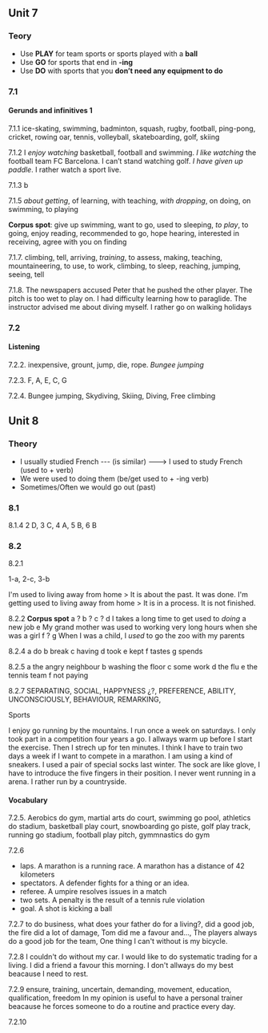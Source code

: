 ## Unit 7

### Teory

* Use **PLAY** for team sports or sports played with a **ball**
* Use **GO** for sports that end in **-ing**
* Use **DO** with sports that you **don’t need any equipment to do**

### 7.1 
#### Gerunds and infinitives 1

7.1.1 ice-skating, swimming, badminton, squash, rugby, football, ping-pong, cricket, rowing oar,  tennis, volleyball, skateboarding, golf, skiing

7.1.2 I _enjoy watching_ basketball, football and swimming. _I like watching_ the football team FC Barcelona. I can’t stand watching golf. _I have given up paddle_. I rather watch a sport live.

7.1.3 b

7.1.5 _about getting_, of learning, with teaching, _with dropping_, on doing, on swimming, to playing


**Corpus spot**: give up swimming, want to go, used to sleeping, _to play_, to going, enjoy reading, recommended to go, hope hearing, interested in receiving, agree with you on finding 

7.1.7. climbing, tell, arriving, _training_, to assess, making, teaching, mountaineering, to use, to work, climbing, to sleep, reaching, jumping, seeing, tell

7.1.8. The newspapers accused Peter that he pushed the other player. The pitch is too wet to play on. I had difficulty learning how to paraglide. The instructor advised me about diving myself. I rather go on walking holidays

### 7.2
#### Listening ####

7.2.2. inexpensive, grount, jump, die, rope. _Bungee jumping_

7.2.3. F, A, E, C, G

7.2.4. Bungee jumping, Skydiving, Skiing, Diving, Free climbing



## Unit 8

### Theory

* I usually studied French  --- (is similar) ---> I used to study French (used to + verb)
* We were used to doing them (be/get used to + -ing verb)
* Sometimes/Often we would go out (past)

### 8.1

8.1.4
  2 D, 3 C, 4 A, 5 B, 6 B
  
### 8.2
  
8.2.1 

1-a, 2-c, 3-b
  
I'm used to living away from home > It is about the past. It was done.
I'm getting used to living away from home > It is in a process. It is not finished.

8.2.2 **Corpus spot**
a ?
b ?
c ?
d I takes a long time to get used to *doing* a new job
e My grand mother was used to working very long hours when she was a girl
f ?
g When I was a child, I *used* to go the zoo with my parents

8.2.4 
a do
b break
c having
d took
e kept
f tastes
g spends

8.2.5 
a the angry neighbour
b washing the floor
c some work
d the flu
e the tennis team
f not paying

8.2.7
SEPARATING, SOCIAL, HAPPYNESS ¿?, PREFERENCE, ABILITY, UNCONSCIOUSLY, BEHAVIOUR, REMARKING, 

Sports

I enjoy go running by the mountains. I run once a week on saturdays. I only took part in a competition four years a go. I allways warm up before I start the exercise. Then I strech up for ten minutes. I think I have to train two days a week if I want to compete in a marathon. I am using a kind of sneakers. I used a pair of special socks last winter. The sock are like glove, I have to introduce the five fingers in their position. I never went running in a arena. I rather run by a countryside.

#### Vocabulary ####

7.2.5. Aerobics do gym, martial arts do court, swimming go pool, athletics do stadium, basketball play court, snowboarding go piste, golf play track, running go stadium, football play pitch, gymmnastics do gym

7.2.6 
- laps. A marathon is a running race. A marathon has a distance of 42 kilometers
- spectators. A defender fights for a thing or an idea.
- referee. A umpire resolves issues in a match
- two sets. A penalty is the result of a tennis rule violation
- goal. A shot is kicking a ball

7.2.7 to do business, what does your father do for a living?, did a good job, the fire did a lot of damage, Tom did me a favour and..., The players always do a good job for the team, One thing I can't without is my bicycle.

7.2.8 I couldn't do without my car. I would like to do systematic trading for a living. I did a friend a favour this morning. I don't allways do my best beacause I need to rest.

7.2.9 ensure, training, uncertain, demanding, movement, education, qualification, freedom
In my opinion is useful to have a personal trainer beacause he forces someone to do a routine and practice every day.

7.2.10













